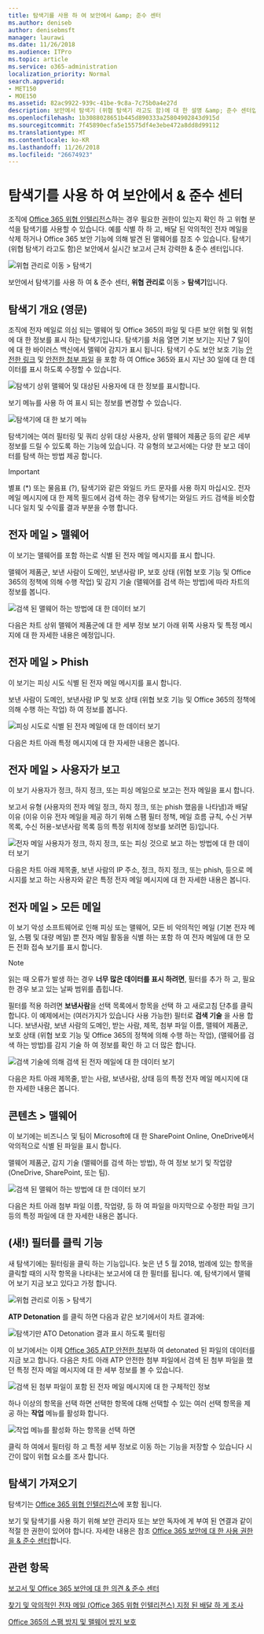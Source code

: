 ```yaml
---
title: 탐색기를 사용 하 여 보안에서 &amp; 준수 센터
ms.author: deniseb
author: denisebmsft
manager: laurawi
ms.date: 11/26/2018
ms.audience: ITPro
ms.topic: article
ms.service: o365-administration
localization_priority: Normal
search.appverid:
- MET150
- MOE150
ms.assetid: 82ac9922-939c-41be-9c8a-7c75b0a4e27d
description: 보안에서 탐색기 (위협 탐색기 라고도 함)에 대 한 설명 &amp; 준수 센터입니다.
ms.openlocfilehash: 1b3088028651b445d890333a25804902843d915d
ms.sourcegitcommit: 7f45890ecfa5e15575df4e3ebe472a8dd8d99112
ms.translationtype: MT
ms.contentlocale: ko-KR
ms.lasthandoff: 11/26/2018
ms.locfileid: "26674923"
---
```

# <a name="use-explorer-in-the-security-amp-compliance-center"></a>탐색기를 사용 하 여 보안에서 &amp; 준수 센터

조직에 [Office 365 위협 인텔리전스](office-365-ti.md)하는 경우 필요한 권한이 있는지 확인 하 고 위협 분석을 탐색기를 사용할 수 있습니다. 예를 식별 하 하 고, 배달 된 악의적인 전자 메일을 삭제 하거나 Office 365 보안 기능에 의해 발견 된 맬웨어를 참조 수 있습니다. 탐색기 (위협 탐색기 라고도 함)은 보안에서 실시간 보고서 근처 강력한 &amp; 준수 센터입니다.
  
![위협 관리로 이동 \> 탐색기](media/cab32fa2-66f1-4ad5-bc1d-2bac4dbeb48c.png)
  
보안에서 탐색기를 사용 하 여 &amp; 준수 센터, **위협 관리로** 이동 \> **탐색기**입니다.
      
## <a name="explorer-overview"></a>탐색기 개요 (영문)

조직에 전자 메일로 의심 되는 맬웨어 및 Office 365의 파일 및 다른 보안 위협 및 위험에 대 한 정보를 표시 하는 탐색기입니다. 탐색기를 처음 열면 기본 보기는 지난 7 일이에 대 한 바이러스 백신에서 맬웨어 감지가 표시 됩니다. 탐색기 수도 보안 보호 기능 [안전한 링크](atp-safe-links.md) 및 [안전한 첨부 파일](atp-safe-attachments.md) 을 포함 하 여 Office 365와 표시 지난 30 일에 대 한 데이터를 표시 하도록 수정할 수 있습니다.
  
![탐색기 상위 맬웨어 및 대상된 사용자에 대 한 정보를 표시합니다.](media/8e8c1582-d6f4-4521-8591-686a1cb01f7e.png)
  
보기 메뉴를 사용 하 여 표시 되는 정보를 변경할 수 있습니다.
  
![탐색기에 대 한 보기 메뉴](media/2bb34f58-555f-4967-ba55-740334ef1f8e.png)
  
탐색기에는 여러 필터링 및 쿼리 상위 대상 사용자, 상위 맬웨어 제품군 등의 같은 세부 정보를 드릴 수 있도록 하는 기능에 있습니다. 각 유형의 보고서에는 다양 한 보고 데이터를 탐색 하는 방법 제공 합니다.

> [!IMPORTANT]
> 별표 (*) 또는 물음표 (?), 탐색기와 같은 와일드 카드 문자를 사용 하지 마십시오. 전자 메일 메시지에 대 한 제목 필드에서 검색 하는 경우 탐색기는 와일드 카드 검색을 비슷합니다 일치 및 수익률 결과 부분을 수행 합니다.

## <a name="email--malware"></a>전자 메일 \> 맬웨어

이 보기는 맬웨어를 포함 하는로 식별 된 전자 메일 메시지를 표시 합니다.  

맬웨어 제품군, 보낸 사람이 도메인, 보낸사람 IP, 보호 상태 (위협 보호 기능 및 Office 365의 정책에 의해 수행 작업) 및 감지 기술 (맬웨어를 검색 하는 방법)에 따라 차트의 정보를 봅니다.  

![검색 된 맬웨어 하는 방법에 대 한 데이터 보기](media/d11dc568-b091-4159-b261-df13d76b520b.png)         

다음은 차트 상위 맬웨어 제품군에 대 한 세부 정보 보기 아래 위쪽 사용자 및 특정 메시지에 대 한 자세한 내용은 예정입니다. 

## <a name="email--phish"></a>전자 메일 \> Phish

이 보기는 피싱 시도 식별 된 전자 메일 메시지를 표시 합니다.  

보낸 사람이 도메인, 보낸사람 IP 및 보호 상태 (위협 보호 기능 및 Office 365의 정책에 의해 수행 하는 작업) 하 여 정보를 봅니다. 

![피싱 시도로 식별 된 전자 메일에 대 한 데이터 보기](media/2e3f97fa-2b99-47f9-afd6-216d10633c50.png) 

다음은 차트 아래 특정 메시지에 대 한 자세한 내용은 봅니다. 

## <a name="email--user-reported"></a>전자 메일 \> 사용자가 보고

이 보기 사용자가 정크, 하지 정크, 또는 피싱 메일으로 보고는 전자 메일을 표시 합니다.  

보고서 유형 (사용자의 전자 메일 정크, 하지 정크, 또는 phish 했음을 나타냄)과 배달 이유 (이유 이유 전자 메일을 제공 하기 위해 스팸 필터 정책, 메일 흐름 규칙, 수신 거부 목록, 수신 허용-보낸사람 목록 등의 특정 위치에 정보를 보려면 등)입니다.  

![전자 메일 사용자가 정크, 하지 정크, 또는 피싱 것으로 보고 하는 방법에 대 한 데이터 보기](media/255acd04-0d07-4b29-82af-5060a60c20ab.png)  

다음은 차트 아래 제목줄, 보낸 사람의 IP 주소, 정크, 하지 정크, 또는 phish, 등으로 메시지를 보고 하는 사용자와 같은 특정 전자 메일 메시지에 대 한 자세한 내용은 봅니다. 

## <a name="email--all-mail"></a>전자 메일 \> 모든 메일

이 보기 악성 소프트웨어로 인해 피싱 또는 맬웨어, 모든 비 악의적인 메일 (기본 전자 메일, 스팸 및 대량 메일) 뿐 전자 메일 활동을 식별 하는 포함 하 여 전자 메일에 대 한 모든 전화 접속 보기를 표시 합니다. 

> [!NOTE]
> 읽는 때 오류가 발생 하는 경우 **너무 많은 데이터를 표시 하려면**, 필터를 추가 하 고, 필요한 경우 보고 있는 날짜 범위를 좁힙니다. 

필터를 적용 하려면 **보낸사람**을 선택 목록에서 항목을 선택 하 고 새로고침 단추를 클릭 합니다. 이 예제에서는 (여러가지가 있습니다 사용 가능한) 필터로 **검색 기술** 을 사용 합니다. 보낸사람, 보낸 사람의 도메인, 받는 사람, 제목, 첨부 파일 이름, 맬웨어 제품군, 보호 상태 (위협 보호 기능 및 Office 365의 정책에 의해 수행 하는 작업), (맬웨어를 검색 하는 방법)를 감지 기술 하 여 정보를 확인 하 고 더 많은 합니다. 

![검색 기술에 의해 검색 된 전자 메일에 대 한 데이터 보기](media/0c032eb3-6021-4174-9f06-ff8f30c245ca.png) 

다음은 차트 아래 제목줄, 받는 사람, 보낸사람, 상태 등의 특정 전자 메일 메시지에 대 한 자세한 내용은 봅니다. 

## <a name="content--malware"></a>콘텐츠 \> 맬웨어

이 보기에는 비즈니스 및 팀이 Microsoft에 대 한 SharePoint Online, OneDrive에서 악의적으로 식별 된 파일을 표시 합니다.

맬웨어 제품군, 감지 기술 (맬웨어를 검색 하는 방법), 하 여 정보 보기 및 작업량 (OneDrive, SharePoint, 또는 팀). 

![검색 된 맬웨어 하는 방법에 대 한 데이터 보기](media/d11dc568-b091-4159-b261-df13d76b520b.png)  

다음은 차트 아래 첨부 파일 이름, 작업량, 등 하 여 파일을 마지막으로 수정한 파일 크기 등의 특정 파일에 대 한 자세한 내용은 봅니다. 
  
## <a name="new-click-to-filter-capabilities"></a>(새!) 필터를 클릭 기능

새 탐색기에는 필터링을 클릭 하는 기능입니다. 늦은 년 5 월 2018, 범례에 있는 항목을 클릭할 때의 시작 항목을 나타내는 보고서에 대 한 필터를 됩니다. 예, 탐색기에서 맬웨어 보기 지금 보고 있다고 가정 합니다.
  
![위협 관리로 이동 \> 탐색기](media/cab32fa2-66f1-4ad5-bc1d-2bac4dbeb48c.png)
  
**ATP Detonation** 를 클릭 하면 다음과 같은 보기에서이 차트 결과에: 
  
![탐색기만 ATO Detonation 결과 표시 하도록 필터링](media/7241d7dd-27bc-467d-9db8-6e806c49df14.png)
  
이 보기에서는 이제 [Office 365 ATP 안전한 첨부](atp-safe-attachments.md)하 여 detonated 된 파일의 데이터를 지금 보고 합니다. 다음은 차트 아래 ATP 안전한 첨부 파일에서 검색 된 첨부 파일을 했던 특정 전자 메일 메시지에 대 한 세부 정보를 볼 수 있습니다.
  
![검색 된 첨부 파일이 포함 된 전자 메일 메시지에 대 한 구체적인 정보](media/c91fb05c-d1d4-4085-acc6-f7008a415c2a.png)
  
하나 이상의 항목을 선택 하면 선택한 항목에 대해 선택할 수 있는 여러 선택 항목을 제공 하는 **작업** 메뉴를 활성화 합니다. 
  
![작업 메뉴를 활성화 하는 항목을 선택 하면](media/95f127a4-1b2a-4a76-88b9-096e3ba27d1b.png)
  
클릭 하 여에서 필터링 하 고 특정 세부 정보로 이동 하는 기능을 저장할 수 있습니다 시간이 많이 위협 요소를 조사 합니다.
  
## <a name="how-do-i-get-explorer"></a>탐색기 가져오기

탐색기는 [Office 365 위협 인텔리전스](office-365-ti.md)에 포함 됩니다. 

보기 및 탐색기를 사용 하기 위해 보안 관리자 또는 보안 독자에 게 부여 된 연결과 같이 적절 한 권한이 있어야 합니다. 자세한 내용은 참조 [Office 365 보안에 대 한 사용 권한을 &amp; 준수 센터](permissions-in-the-security-and-compliance-center.md)합니다.
  
## <a name="related-topics"></a>관련 항목

[보고서 및 Office 365 보안에 대 한 의견 &amp; 준수 센터](reports-and-insights-in-security-and-compliance.md)
  
[찾기 및 악의적인 전자 메일 (Office 365 위협 인텔리전스) 지정 된 배달 하 게 조사](investigate-malicious-email-that-was-delivered.md)
  
[Office 365의 스팸 방지 및 맬웨어 방지 보호](anti-spam-and-anti-malware-protection.md)
  

